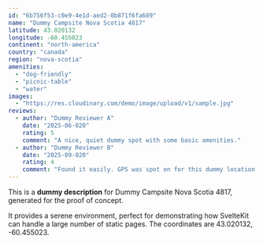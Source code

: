 ```yaml
---
id: "6b756f53-c0e9-4e1d-aed2-0b871f6fa689"
name: "Dummy Campsite Nova Scotia 4817"
latitude: 43.020132
longitude: -60.455023
continent: "north-america"
country: "canada"
region: "nova-scotia"
amenities:
  - "dog-friendly"
  - "picnic-table"
  - "water"
images:
  - "https://res.cloudinary.com/demo/image/upload/v1/sample.jpg"
reviews:
  - author: "Dummy Reviewer A"
    date: "2025-06-020"
    rating: 5
    comment: "A nice, quiet dummy spot with some basic amenities."
  - author: "Dummy Reviewer B"
    date: "2025-09-020"
    rating: 4
    comment: "Found it easily. GPS was spot on for this dummy location."
---
```


This is a **dummy description** for Dummy Campsite Nova Scotia 4817, generated for the proof of concept.

It provides a serene environment, perfect for demonstrating how SvelteKit can handle a large number of static pages. The coordinates are 43.020132, -60.455023.
